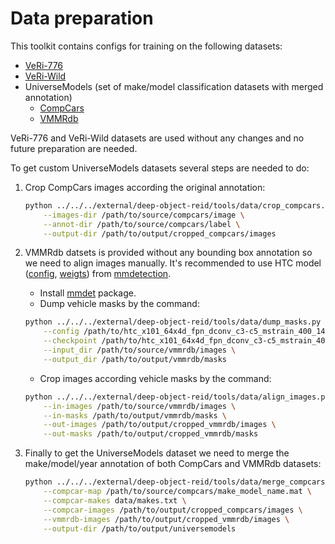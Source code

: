 # Data preparation

This toolkit contains configs for training on the following datasets:

* [VeRi-776](https://github.com/JDAI-CV/VeRidataset)
* [VeRi-Wild](https://github.com/PKU-IMRE/VERI-Wild)
* UniverseModels (set of make/model classification datasets with merged annotation)
  - [CompCars](http://mmlab.ie.cuhk.edu.hk/datasets/comp_cars/index.html)
  - [VMMRdb](https://github.com/faezetta/VMMRdb)

VeRi-776 and VeRi-Wild datasets are used without any changes and no future preparation are needed.

To get custom UniverseModels datasets several steps are needed to do:

1. Crop CompCars images according the original annotation:

    ```bash
    python ../../../external/deep-object-reid/tools/data/crop_compcars.py \
        --images-dir /path/to/source/compcars/image \
        --annot-dir /path/to/source/compcars/label \
        --output-dir /path/to/output/cropped_compcars/images
    ```

2. VMMRdb datsets is provided without any bounding box annotation so we need to align images manually. It's recommended to use HTC model ([config](https://github.com/open-mmlab/mmdetection/blob/master/configs/htc/htc_x101_64x4d_fpn_dconv_c3-c5_mstrain_400_1400_16x1_20e_coco.py), [weigts](https://open-mmlab.s3.ap-northeast-2.amazonaws.com/mmdetection/v2.0/htc/htc_x101_64x4d_fpn_dconv_c3-c5_mstrain_400_1400_16x1_20e_coco/htc_x101_64x4d_fpn_dconv_c3-c5_mstrain_400_1400_16x1_20e_coco_20200312-946fd751.pth)) from [mmdetection](https://github.com/open-mmlab/mmdetection).

    * Install [mmdet](https://github.com/openvinotoolkit/mmdetection/blob/ote/docs/install.md) package.
    * Dump vehicle masks by the command:
    ```bash
    python ../../../external/deep-object-reid/tools/data/dump_masks.py \
        --config /path/to/htc_x101_64x4d_fpn_dconv_c3-c5_mstrain_400_1400_16x1_20e_coco.py \
        --checkpoint /path/to/htc_x101_64x4d_fpn_dconv_c3-c5_mstrain_400_1400_16x1_20e_coco_20200312-946fd751.pth \
        --input_dir /path/to/source/vmmrdb/images \
        --output_dir /path/to/output/vmmrdb/masks
    ```
    * Crop images according vehicle masks by the command:
    ```bash
    python ../../../external/deep-object-reid/tools/data/align_images.py \
        --in-images /path/to/source/vmmrdb/images \
        --in-masks /path/to/output/vmmrdb/masks \
        --out-images /path/to/output/cropped_vmmrdb/images \
        --out-masks /path/to/output/cropped_vmmrdb/masks
    ```

3. Finally to get the UniverseModels dataset we need to merge the make/model/year annotation of both CompCars and VMMRdb datasets:

    ```bash
    python ../../../external/deep-object-reid/tools/data/merge_compcars_vmmrdb.py \
        --compcar-map /path/to/source/compcars/make_model_name.mat \
        --compcar-makes data/makes.txt \
        --compcar-images /path/to/output/cropped_compcars/images \
        --vmmrdb-images /path/to/output/cropped_vmmrdb/images \
        --output-dir /path/to/output/universemodels
    ```
